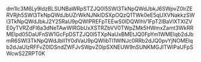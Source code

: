 dm1lc3M6Ly9ldzBLSUNBaWRpSTZJQ0l5SWl3TkNpQWdJbkJ6SWpvZ0lrZERVRjh5SWl3TkNpQWdJbUZrWkNJNklDSXpOQzQ1TWk0eE5qUXVNakkzSWl3TkNpQWdJbkJ2Y25RaU9pQWlPREFpTEEwS0lDQWlhV1FpT2lBaVlXTXlZVE0yTVRZdFl6a3dNeTAwWlRGbUxXSTRZbVV0TWpZMk5HWmxZamt3WkRRMElpd05DaUFnSW1GcFpDSTZJQ0l5TXpNaUxBMEtJQ0FpYm1WMElqb2dJbmR6SWl3TkNpQWdJblI1Y0dVaU9pQWlibTl1WlNJc0RRb2dJQ0pvYjNOMElqb2dJaUlzRFFvZ0lDSndZWFJvSWpvZ0lpSXNEUW9nSUNKMGJITWlPaUFpSWcwS2ZRPT0K
